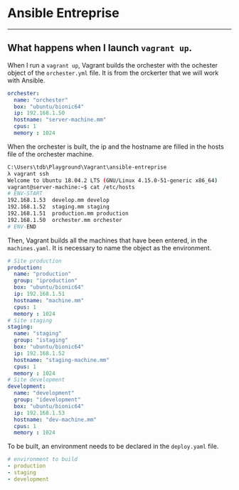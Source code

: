 # Ansible Entreprise
-------------------------------

## What happens when I launch `vagrant up`.
When I run a `vagrant up`, Vagrant builds the orchester with the ochester object of the `orchester.yml` file. It is from the orckerter that we will work with Ansible.

``` yaml
orchester:
  name: "orchester"
  box: "ubuntu/bionic64"
  ip: 192.168.1.50
  hostname: "server-machine.mm"
  cpus: 1
  memory : 1024
```

When the orchester is built, the ip and the hostname are filled in the hosts file of the orchester machine.
``` bash
C:\Users\tdb\Playground\Vagrant\ansible-entreprise
λ vagrant ssh
Welcome to Ubuntu 18.04.2 LTS (GNU/Linux 4.15.0-51-generic x86_64)
vagrant@server-machine:~$ cat /etc/hosts      
# ENV-START
192.168.1.53  develop.mm develop
192.168.1.52  staging.mm staging
192.168.1.51  production.mm production
192.168.1.50  orchester.mm orchester             
# ENV-END                                                    
```

Then, Vagrant builds all the machines that have been entered, in the `machines.yaml`. It is necessary to name the object as the environment.
``` yaml
# Site production
production:
  name: "production"
  group: "iproduction"
  box: "ubuntu/bionic64"
  ip: 192.168.1.51
  hostname: "machine.mm"
  cpus: 1
  memory : 1024
# Site staging
staging:
  name: "staging"
  group: "istaging"
  box: "ubuntu/bionic64"
  ip: 192.168.1.52
  hostname: "staging-machine.mm"
  cpus: 1
  memory : 1024
# Site development
development:
  name: "development"
  group: "idevelopment"
  box: "ubuntu/bionic64"
  ip: 192.168.1.53
  hostname: "dev-machine.mm"
  cpus: 1
  memory : 1024
```

To be built, an environment needs to be declared in the `deploy.yaml` file.
``` yaml
# environment to build
- production
- staging
- development
```